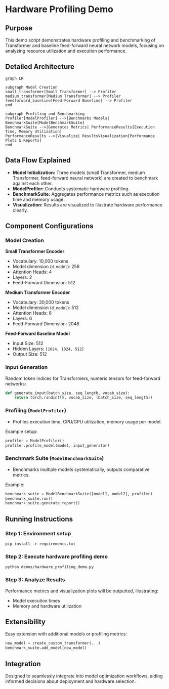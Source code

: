 # Hardware Profiling Demo

## Purpose

This demo script demonstrates hardware profiling and benchmarking of Transformer and baseline feed-forward neural network models, focusing on analyzing resource utilization and execution performance.

## Detailed Architecture

```mermaid
graph LR

subgraph Model Creation
small_transformer[Small Transformer] --> Profiler
medium_transformer[Medium Transformer] --> Profiler
feedforward_baseline[Feed-Forward Baseline] --> Profiler
end

subgraph Profiling and Benchmarking
Profiler[ModelProfiler] -->|Benchmarks Models| BenchmarkSuite[ModelBenchmarkSuite]
BenchmarkSuite -->|Generates Metrics| PerformanceResults[Execution Time, Memory Utilization]
PerformanceResults -->|Visualize| ResultsVisualization[Performance Plots & Reports]
end
```

## Data Flow Explained

- **Model Initialization:** Three models (small Transformer, medium Transformer, feed-forward neural network) are created to benchmark against each other.
- **ModelProfiler:** Conducts systematic hardware profiling.
- **BenchmarkSuite:** Aggregates performance metrics such as execution time and memory usage.
- **Visualization:** Results are visualized to illustrate hardware performance clearly.

## Component Configurations

### Model Creation

**Small Transformer Encoder**

- Vocabulary: 10,000 tokens
- Model dimension (`d_model`): 256
- Attention Heads: 4
- Layers: 2
- Feed-Forward Dimension: 512

**Medium Transformer Encoder**

- Vocabulary: 30,000 tokens
- Model dimension (`d_model`): 512
- Attention Heads: 8
- Layers: 6
- Feed-Forward Dimension: 2048

**Feed-Forward Baseline Model**

- Input Size: 512
- Hidden Layers: `[1024, 1024, 512]`
- Output Size: 512

### Input Generation

Random token indices for Transformers, numeric tensors for feed-forward networks:

```python
def generate_input(batch_size, seq_length, vocab_size):
    return torch.randint(0, vocab_size, (batch_size, seq_length))
```

### Profiling (`ModelProfiler`)

- Profiles execution time, CPU/GPU utilization, memory usage per model.

Example setup:

```python
profiler = ModelProfiler()
profiler.profile_model(model, input_generator)
```

### Benchmark Suite (`ModelBenchmarkSuite`)

- Benchmarks multiple models systematically, outputs comparative metrics.

Example:

```python
benchmark_suite = ModelBenchmarkSuite([model1, model2], profiler)
benchmark_suite.run()
benchmark_suite.generate_report()
```

## Running Instructions

### Step 1: Environment setup

```shell
pip install -r requirements.txt
```

### Step 2: Execute hardware profiling demo

```shell
python demos/hardware_profiling_demo.py
```

### Step 3: Analyze Results

Performance metrics and visualization plots will be outputted, illustrating:

- Model execution times
- Memory and hardware utilization

## Extensibility

Easy extension with additional models or profiling metrics:

```python
new_model = create_custom_transformer(...)
benchmark_suite.add_model(new_model)
```

## Integration

Designed to seamlessly integrate into model optimization workflows, aiding informed decisions about deployment and hardware selection.